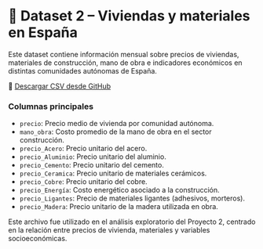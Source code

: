 # 📁 Dataset 2 – Viviendas y materiales en España

Este dataset contiene información mensual sobre precios de viviendas, materiales de construcción, mano de obra e indicadores económicos en distintas comunidades autónomas de España.

🔗 [Descargar CSV desde GitHub](https://raw.githubusercontent.com/GFrankTI/Building-Energy-dataset-extended/refs/heads/main/datos_unidos_meses.csv)

### Columnas principales
- `precio`: Precio medio de vivienda por comunidad autónoma.
- `mano_obra`: Costo promedio de la mano de obra en el sector construcción.
- `precio_Acero`: Precio unitario del acero.
- `precio_Aluminio`: Precio unitario del aluminio.
- `precio_Cemento`: Precio unitario del cemento.
- `precio_Ceramica`: Precio unitario de materiales cerámicos.
- `precio_Cobre`: Precio unitario del cobre.
- `precio_Energía`: Costo energético asociado a la construcción.
- `precio_Ligantes`: Precio de materiales ligantes (adhesivos, morteros).
- `precio_Madera`: Precio unitario de la madera utilizada en obra.

Este archivo fue utilizado en el análisis exploratorio del Proyecto 2, centrado en la relación entre precios de vivienda, materiales y variables socioeconómicas.

